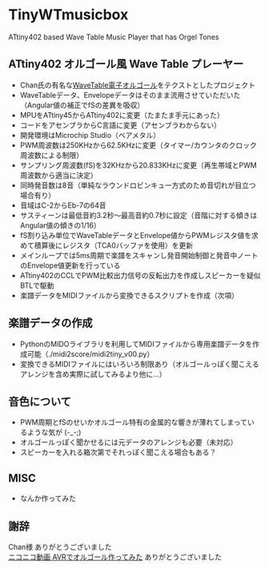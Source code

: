# TinyWTmusicbox
ATtiny402 based Wave Table Music Player that has Orgel Tones

## ATtiny402 オルゴール風 Wave Table プレーヤー
- Chan氏の有名な[WaveTable電子オルゴール](https://elm-chan.org/works/mxb/report_j.html)をテクストとしたプロジェクト
- WaveTableデータ、Envelopeデータはそのまま流用させていただいた（Angular値の補正でfSの差異を吸収）
- MPUをATtiny45からATtiny402に変更（たまたま手元にあった）
- コードをアセンブラからC言語に変更（アセンブラわからない）
- 開発環境はMicrochip Studio（ベアメタル）
- PWM周波数は250KHzから62.5KHzに変更（タイマー/カウンタのクロック周波数による制限）
- サンプリング周波数(fS)を32KHzから20.833KHzに変更（再生帯域とPWM周波数から適当に決定）
- 同時発音数は8音（単純なラウンドロビンキュー方式のため音切れが目立つ場合有り）
- 音域はC-2からEb-7の64音
- サスティーンは最低音約3.2秒～最高音約0.7秒に設定（音階に対する傾きはAngular値の傾きの1/16）
- fS割り込み単位でWaveTableデータとEnvelope値からPWMレジスタ値を求めて積算後にレジスタ（TCA0バッファを使用）を更新
- メインループでは5ms周期で楽譜をスキャンし発音開始制御と発音中ノートのEnvelope値更新を行っている
- ATtiny402のCCLでPWM比較出力信号の反転出力を作成しスピーカーを疑似BTLで駆動
- 楽譜データをMIDIファイルから変換できるスクリプトを作成（次項）

## 楽譜データの作成
- PythonのMIDOライブラリを利用してMIDIファイルから専用楽譜データを作成可能（./midi2score/midi2tiny_v00.py）
- 変換できるMIDIファイルにはいろいろ制限あり（オルゴールっぽく聞こえるアレンジを含め実際に試してみるより他に…）

## 音色について
- PWM周期とfSのせいかオルゴール特有の金属的な響きが薄れてしまっているような気が (-_-;)
- オルゴールっぽく聞かせるには元データのアレンジも必要（未対応）
- スピーカーを入れる箱次第でそれっぽく聞こえる場合もある？

## MISC
- なんか作ってみた 


## 謝辞
Chan様 ありがとうございました</br>
[ニコニコ動画 AVRでオルゴール作ってみた](https://www.nicovideo.jp/watch/sm14245861) ありがとうございました